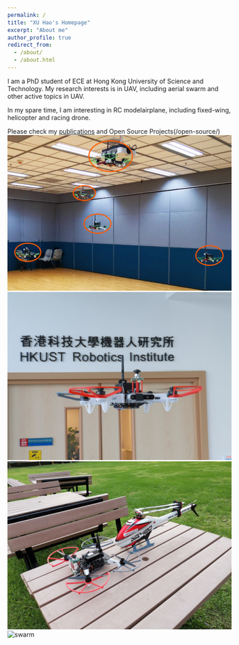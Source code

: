 ```yaml
---
permalink: /
title: "XU Hao's Homepage"
excerpt: "About me"
author_profile: true
redirect_from: 
  - /about/
  - /about.html
---
```


I am a PhD student of ECE at Hong Kong University of Science and Technology. My research interests is in UAV, including aerial swarm and other active topics in UAV. 


In my spare time, I am interesting in RC modelairplane, including fixed-wing, helicopter and racing drone.

Please check my [publications](/publications/) and Open Source Projects(/open-source/) 
![swarm](/images/uav_swarm_5.png)
![swarm](/images/IMG_20200228_172650.jpg)
![swarm](/images/heli.jpg)
![swarm](/images/heli2.jpg)

